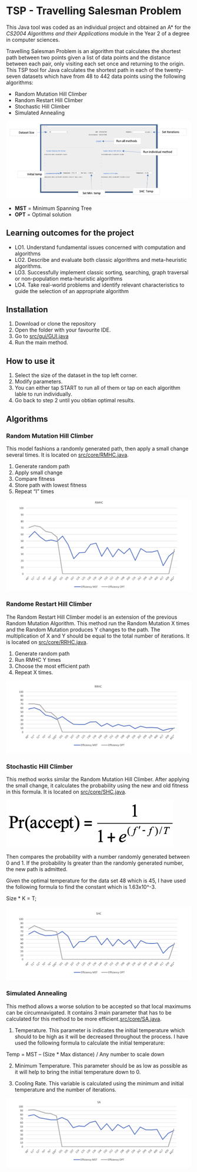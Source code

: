 # TSP - Travelling Salesman Problem

This Java tool was coded as an individual project and obtained an A* for the _CS2004 Algorithms and their Applications_ module in the Year 2 of a degree in computer sciences. 

Travelling Salesman Problem is an algorithm that calculates the shortest path between two points given a list of data points and the distance between each pair, only visiting each set once and returning to the origin. This TSP tool for Java calculates the shortest path in each of the twenty-seven datasets which have from 48 to 442 data points using the following algorithms:

* Random Mutation Hill Climber
* Random Restart Hill Climber
* Stochastic Hill Climber
* Simulated Annealing

![Image of TSP tool GUI](https://raw.githubusercontent.com/palmisol/TSP/main/TSP-GUI.png)

* __MST__ = Minimum Spanning Tree
* __OPT__ = Optimal solution

## Learning outcomes for the project 

* LO1. Understand fundamental issues concerned with computation and algorithms
* LO2. Describe and evaluate both classic algorithms and meta-heuristic algorithms.
* LO3. Successfully implement classic sorting, searching, graph traversal or non-population meta-heuristic algorithms
* LO4. Take real-world problems and identify relevant characteristics to guide the selection of an appropriate algorithm

## Installation

1. Download or clone the repository
2. Open the folder with your favourite IDE. 
3. Go to [src/gui/GUI.java](https://github.com/palmisol/TSP/blob/main/src/gui/GUI.java) 
4. Run the main method. 

## How to use it 

1. Select the size of the dataset in the top left corner. 
2. Modify parameters. 
3. You can either tap START to run all of them or tap on each algorithm lable to run individually. 
4. Go back to step 2 until you obtian optimal results. 

## Algorithms
### Random Mutation Hill Climber


This model fashions a randomly generated path, then apply a small change several times. It is located on [src/core/RMHC.java](https://github.com/palmisol/TSP/blob/main/src/core/RMHC.java).
1. Generate random path
2. Apply small change
3. Compare fitness
4. Store path with lowest fitness
5. Repeat “I” times

![RMHC efficiency](https://raw.githubusercontent.com/palmisol/TSP/main/screenshots/RMHC.png)

### Randome Restart Hill Climber

The Random Restart Hill Climber model is an extension of the previous Random Mutation Algorithm. This method run the Random Mutation X times and the Random Mutation produces Y changes to the path. The multiplication of X and Y should be equal to the total number of iterations. It is located on [src/core/RRHC.java](https://github.com/palmisol/TSP/blob/main/src/core/RRHC.java).
1. Generate random path
2. Run RMHC Y times
3. Choose the most efficient path
4. Repeat X times.

![RRHC efficienty](https://raw.githubusercontent.com/palmisol/TSP/main/screenshots/RRMHC.png)

### Stochastic Hill Climber

This method works similar the Random Mutation Hill Climber. After applying the small change, it calculates the probability using the new and old fitness in this formula. It is located on [src/core/SHC.java](https://github.com/palmisol/TSP/blob/main/src/core/SHC.java).

![SHC formula](https://raw.githubusercontent.com/palmisol/TSP/main/screenshots/SHC_formula.png)

Then compares the probability with a number randomly generated between 0 and 1. If the probability Is greater than the randomly generated number, the new path is admitted.

Given the optimal temperature for the data set 48 which is 45, I have used the following formula to find the constant which is 1.63x10^-3.

Size * K = T;

![SHC efficienty](https://raw.githubusercontent.com/palmisol/TSP/main/screenshots/SHC.png)

### Simulated Annealing

This method allows a worse solution to be accepted so that local maximums can be circumnavigated. It contains 3 main parameter that has to be calculated for this method to be more efficient.[src/core/SA.java](https://github.com/palmisol/TSP/blob/main/src/core/SA.java).

1. Temperature. This parameter is indicates the initial temperature which should to be high as it will be decreased throughout the process. I have used the following formula to calculate the initial temperature: 

Temp = MST – (Size * Max distance) / Any number to scale down

2. Minimum Temperature. This parameter should be as low as possible as it will help to bring the initial temperature down to 0.

3. Cooling Rate. This variable is calculated using the minimum and initial temperature and the number of iterations.

![SA efficienty](https://raw.githubusercontent.com/palmisol/TSP/main/screenshots/SA.png)


